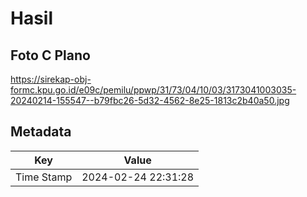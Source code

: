 # Hasil

## Foto C Plano

https://sirekap-obj-formc.kpu.go.id/e09c/pemilu/ppwp/31/73/04/10/03/3173041003035-20240214-155547--b79fbc26-5d32-4562-8e25-1813c2b40a50.jpg


## Metadata

| Key        | Value               |
| ---------- | ------------------- |
| Time Stamp | 2024-02-24 22:31:28 |




